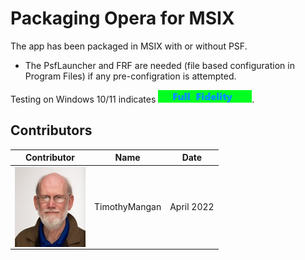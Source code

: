 # Packaging Opera for MSIX

The app has been packaged in MSIX with or without PSF.
* The PsfLauncher and FRF are needed (file based configuration in Program Files) if any pre-configration is attempted. 


Testing on Windows 10/11 indicates [<img src="/media/CatFullFidelity.png" alt="Full Fidelity" />](/media/CatFullFidelity.png).  


## Contributors

| Contributor | Name | Date |
|----|----|----|
| [<img src="/media/Contributors/TimMangan.jpg" align="left" Height="128" />](/media/Contributors/TimMangan.jpg) | TimothyMangan | April 2022 |


